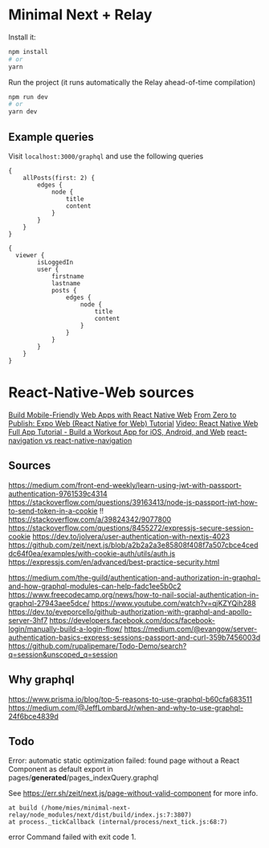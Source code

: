 # Minimal Next + Relay

Install it:

```bash
npm install
# or
yarn
```

Run the project (it runs automatically the Relay ahead-of-time compilation)

```bash
npm run dev
# or
yarn dev
```

## Example queries

Visit `localhost:3000/graphql` and use the following queries

```
{
    allPosts(first: 2) {
        edges {
            node {
                title
                content
            }
        }
    }
}

```

```
{
  viewer {
        isLoggedIn
        user {
            firstname
            lastname
            posts {
                edges {
                    node {
                        title
                        content
                    }
                }
            }
        }
    }
}
```

# React-Native-Web sources
[Build Mobile-Friendly Web Apps with React Native Web](https://scotch.io/tutorials/build-mobile-friendly-web-apps-with-react-native-web)
[From Zero to Publish: Expo Web (React Native for Web) Tutorial](https://medium.com/@toastui/from-zero-to-publish-expo-web-react-native-for-web-tutorial-e3e020d6d3ff)
[Video: React Native Web Full App Tutorial - Build a Workout App for iOS, Android, and Web](https://www.youtube.com/watch?v=_CBYbEGvxYY)
[react-navigation vs react-native-navigation](https://blog.logrocket.com/react-navigation-vs-react-native-navigation-which-is-right-for-you-3d47c1cd1d63/)

## Sources
https://medium.com/front-end-weekly/learn-using-jwt-with-passport-authentication-9761539c4314
https://stackoverflow.com/questions/39163413/node-js-passport-jwt-how-to-send-token-in-a-cookie
!! https://stackoverflow.com/a/39824342/9077800
https://stackoverflow.com/questions/8455272/expressjs-secure-session-cookie
https://dev.to/jolvera/user-authentication-with-nextjs-4023
https://github.com/zeit/next.js/blob/a2b2a2a3e85808f408f7a507cbce4ceddc64f0ea/examples/with-cookie-auth/utils/auth.js
https://expressjs.com/en/advanced/best-practice-security.html


https://medium.com/the-guild/authentication-and-authorization-in-graphql-and-how-graphql-modules-can-help-fadc1ee5b0c2
https://www.freecodecamp.org/news/how-to-nail-social-authentication-in-graphql-27943aee5dce/
https://www.youtube.com/watch?v=qjKZYQih288
https://dev.to/eveporcello/github-authorization-with-graphql-and-apollo-server-3hf7
https://developers.facebook.com/docs/facebook-login/manually-build-a-login-flow/
https://medium.com/@evangow/server-authentication-basics-express-sessions-passport-and-curl-359b7456003d
https://github.com/rupalipemare/Todo-Demo/search?q=session&unscoped_q=session

## Why graphql
https://www.prisma.io/blog/top-5-reasons-to-use-graphql-b60cfa683511
https://medium.com/@JeffLombardJr/when-and-why-to-use-graphql-24f6bce4839d


## Todo

Error: automatic static optimization failed: found page without a React Component as default export in
pages/**generated**/pages_indexQuery.graphql

See https://err.sh/zeit/next.js/page-without-valid-component for more info.

    at build (/home/mies/minimal-next-relay/node_modules/next/dist/build/index.js:7:3807)
    at process._tickCallback (internal/process/next_tick.js:68:7)

error Command failed with exit code 1.
